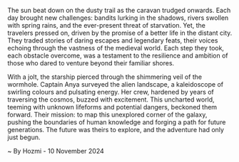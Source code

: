 
The sun beat down on the dusty trail as the caravan trudged onwards. Each day brought new challenges: bandits lurking in the shadows, rivers swollen with spring rains, and the ever-present threat of starvation. Yet, the travelers pressed on, driven by the promise of a better life in the distant city. They traded stories of daring escapes and legendary feats, their voices echoing through the vastness of the medieval world. Each step they took, each obstacle overcome, was a testament to the resilience and ambition of those who dared to venture beyond their familiar shores.

With a jolt, the starship pierced through the shimmering veil of the wormhole. Captain Anya surveyed the alien landscape, a kaleidoscope of swirling colours and pulsating energy. Her crew, hardened by years of traversing the cosmos, buzzed with excitement. This uncharted world, teeming with unknown lifeforms and potential dangers, beckoned them forward. Their mission: to map this unexplored corner of the galaxy, pushing the boundaries of human knowledge and forging a path for future generations. The future was theirs to explore, and the adventure had only just begun. 

~ By Hozmi - 10 November 2024
